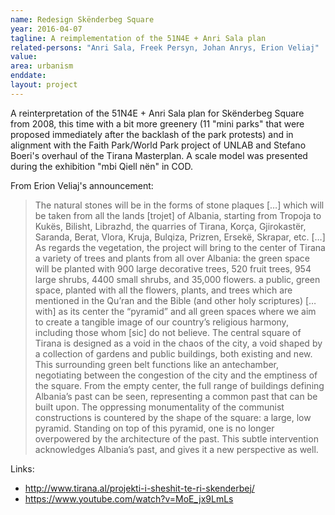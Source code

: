 ```yaml
---
name: Redesign Skënderbeg Square
year: 2016-04-07
tagline: A reimplementation of the 51N4E + Anri Sala plan
related-persons: "Anri Sala, Freek Persyn, Johan Anrys, Erion Veliaj"
value:
area: urbanism
enddate:
layout: project
---
```

A reinterpretation of the 51N4E + Anri Sala plan for Skënderbeg Square from 2008, this time with a bit more greenery (11 "mini parks" that were proposed immediately after the backlash of the park protests) and in alignment with the Faith Park/World Park project of UNLAB and Stefano Boeri's overhaul of the Tirana Masterplan. A scale model was presented during the exhibition "mbi Qiell nën" in COD.

From Erion Veliaj's announcement:
>The natural stones will be in the forms of stone plaques […] which will be taken from all the lands [trojet] of Albania, starting from Tropoja to Kukës, Bilisht, Librazhd, the quarries of Tirana, Korça, Gjirokastër, Saranda, Berat, Vlora, Kruja, Bulqiza, Prizren, Ersekë, Skrapar, etc. […]
As regards the vegetation, the project will bring to the center of Tirana a variety of trees and plants from all over Albania: the green space will be planted with 900 large decorative trees, 520 fruit trees, 954 large shrubs, 4400 small shrubs, and 35,000 flowers.
a public, green space, planted with all the flowers, plants, and trees which are mentioned in the Qu’ran and the Bible (and other holy scriptures) […with] as its center the “pyramid” and all green spaces where we aim to create a tangible image of our country’s religious harmony, including those whom [sic] do not believe.
The central square of Tirana is designed as a void in the chaos of the city, a void shaped by a collection of gardens and public buildings, both existing and new. This surrounding green belt functions like an antechamber, negotiating between the congestion of the city and the emptiness of the square.
From the empty center, the full range of buildings defining Albania’s past can be seen, representing a common past that can be built upon. The oppressing monumentality of the communist constructions is countered by the shape of the square: a large, low pyramid. Standing on top of this pyramid, one is no longer overpowered by the architecture of the past. This subtle intervention acknowledges Albania’s past, and gives it a new perspective as well.

Links:
* <http://www.tirana.al/projekti-i-sheshit-te-ri-skenderbej/>
* <https://www.youtube.com/watch?v=MoE_jx9LmLs>

